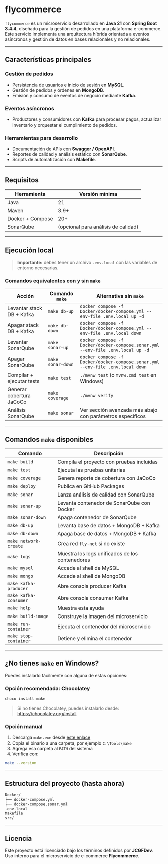 
# flycommerce

`flycommerce` es un microservicio desarrollado en **Java 21** con **Spring Boot 3.4.4**, diseñado para la gestión de pedidos en una plataforma e-commerce. Este servicio implementa una arquitectura híbrida orientada a eventos asíncronos y gestión de datos en bases relacionales y no relacionales.

---

## Características principales

### Gestión de pedidos
- Persistencia de usuarios e inicio de sesión en **MySQL**.
- Gestión de pedidos y órdenes en **MongoDB**.
- Emisión y consumo de eventos de negocio mediante **Kafka**.

### Eventos asíncronos
- Productores y consumidores con **Kafka** para procesar pagos, actualizar inventario y orquestar el cumplimiento de pedidos.

### Herramientas para desarrollo
- Documentación de APIs con **Swagger / OpenAPI**.
- Reportes de calidad y análisis estático con **SonarQube**.
- Scripts de automatización con **Makefile**.

---

## Requisitos

| Herramienta        | Versión mínima |
|--------------------|----------------|
| Java               | 21             |
| Maven              | 3.9+           |
| Docker + Compose   | 20+            |
| SonarQube          | (opcional para análisis de calidad) |

---

## Ejecución local

> **Importante:** debes tener un archivo `.env.local` con las variables de entorno necesarias.

### Comandos equivalentes con y sin `make`

| Acción                            | Comando `make`       | Alternativa sin `make`                                  |
|----------------------------------|-----------------------|----------------------------------------------------------|
| Levantar stack DB + Kafka        | `make db-up`          | `docker compose -f Docker/docker-compose.yml --env-file .env.local up -d` |
| Apagar stack DB + Kafka          | `make db-down`        | `docker compose -f Docker/docker-compose.yml --env-file .env.local down` |
| Levantar SonarQube               | `make sonar-up`       | `docker compose -f Docker/docker-compose.sonar.yml --env-file .env.local up -d` |
| Apagar SonarQube                 | `make sonar-down`     | `docker compose -f Docker/docker-compose.sonar.yml --env-file .env.local down` |
| Compilar + ejecutar tests        | `make test`           | `./mvnw test` (o `mvnw.cmd test` en Windows)             |
| Generar cobertura JaCoCo         | `make coverage`       | `./mvnw verify`                                          |
| Análisis SonarQube               | `make sonar`          | Ver sección avanzada más abajo con parámetros específicos |

---

## Comandos `make` disponibles

| Comando               | Descripción                                     |
|-----------------------|-------------------------------------------------|
| `make build`          | Compila el proyecto con pruebas incluidas       |
| `make test`           | Ejecuta las pruebas unitarias                   |
| `make coverage`       | Genera reporte de cobertura con JaCoCo          |
| `make deploy`         | Publica en GitHub Packages                      |
| `make sonar`          | Lanza análisis de calidad con SonarQube         |
| `make sonar-up`       | Levanta contenedor de SonarQube con Docker      |
| `make sonar-down`     | Apaga contenedor de SonarQube                   |
| `make db-up`          | Levanta base de datos + MongoDB + Kafka         |
| `make db-down`        | Apaga base de datos + MongoDB + Kafka           |
| `make network-create` | Crea red `fly-net` si no existe                 |
| `make logs`           | Muestra los logs unificados de los contenedores |
| `make mysql`          | Accede al shell de MySQL                        |
| `make mongo`          | Accede al shell de MongoDB                      |
| `make kafka-producer` | Abre consola producer Kafka                     |
| `make kafka-consumer` | Abre consola consumer Kafka                     |
| `make help`           | Muestra esta ayuda                              |
| `make build-image`    | Construye la imagen del microservicio           |
| `make run-container`  | Ejecuta el contenedor del microservicio         |
| `make stop-container` | Detiene y elimina el contenedor                 |

---

## ¿No tienes `make` en Windows?

Puedes instalarlo fácilmente con alguna de estas opciones:

### Opción recomendada: Chocolatey
```bash
choco install make
```
> Si no tienes Chocolatey, puedes instalarlo desde: https://chocolatey.org/install

### Opción manual
1. Descarga `make.exe` desde [este enlace](https://ezg.it/make)
2. Copia el binario a una carpeta, por ejemplo `C:\Tools\make`
3. Agrega esa carpeta al `PATH` del sistema
4. Verifica con:
```bash
make --version
```

---

## Estructura del proyecto (hasta ahora)

```bash
Docker/
├── docker-compose.yml
├── docker-compose.sonar.yml
.env.local
Makefile
src/
```

---

## Licencia

Este proyecto está licenciado bajo los términos definidos por **JCGFDev**. Uso interno para el microservicio de e-commerce **Flycommerce**.